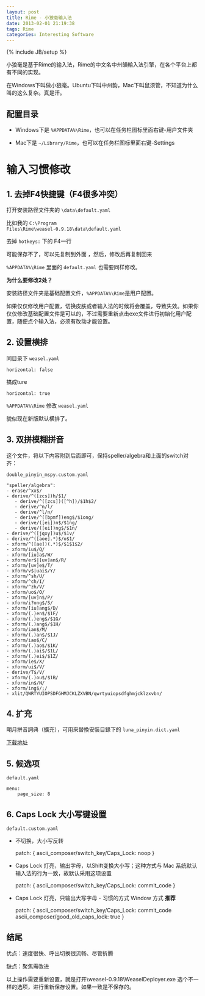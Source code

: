 ```yaml
---
layout: post
title: Rime - 小狼毫输入法
date: 2013-02-01 21:19:38
tags: Rime
categories: Interesting Software
---
```


{% include JB/setup %}


小狼毫是基于Rime的输入法，Rime的中文名中州韻輸入法引擎，在各个平台上都有不同的实现。

在Windows下叫做小狼毫。Ubuntu下叫中州韵，Mac下叫鼠须管，不知道为什么叫的这么复杂。真是汗。

## 配置目录

* Windows下是 <code>%APPDATA%\Rime</code>，也可以在任务栏图标里面右键-用户文件夹

* Mac下是 <code>~/Library/Rime</code>，也可以在任务栏图标里面右键-Settings

<!-- more -->

# 输入习惯修改

## 1. 去掉F4快捷键（F4很多冲突）

打开安装路径文件夹的 <code>\data\default.yaml</code>

比如我的 <code>C:\Program Files\Rime\weasel-0.9.18\data\default.yaml</code>

去掉  <code>hotkeys:</code> 下的 F4一行

可能保存不了，可以先复制到外面 ，然后，修改后再复制回来

<code>%APPDATA%\Rime</code> 里面的 <code>default.yaml</code> 也需要同样修改。


**为什么要修改2处？**

安装路径文件夹是基础配置文件，<code>%APPDATA%\Rime</code>是用户配置。

如果仅仅修改用户配置，切换皮肤或者输入法的时候将会覆盖，导致失效。如果你仅仅修改基础配置文件是可以的，不过需要重新点击exe文件进行初始化用户配置，随便点个输入法，必须有改动才能设置。


## 2. 设置横排

同目录下 <code>weasel.yaml</code>

<code>horizontal: false</code>

搞成ture

<code>horizontal: true</code>

<code>%APPDATA%\Rime</code> 修改 <code>weasel.yaml</code>

貌似现在新版默认横排了。


## 3. 双拼模糊拼音

这个文件，将以下内容附到后面即可，保持speller/algebra和上面的switch对齐：

<code>double_pinyin_mspy.custom.yaml</code>

	"speller/algebra":
    - erase/^xx$/
    - derive/^([zcs])h/$1/ 
       - derive/^([zcs])([^h])/$1h$2/ 
       - derive/^n/l/ 
       - derive/^l/n/ 
       - derive/^([bpmf])eng$/$1ong/ 
       - derive/([ei])n$/$1ng/ 
       - derive/([ei])ng$/$1n/ 
    - derive/^([jqxy])u$/$1v/
    - derive/^([aoe].*)$/o$1/
    - xform/^([ae])(.*)$/$1$1$2/
    - xform/iu$/Q/
    - xform/[iu]a$/W/
    - xform/er$|[uv]an$/R/
    - xform/[uv]e$/T/
    - xform/v$|uai$/Y/
    - xform/^sh/U/
    - xform/^ch/I/
    - xform/^zh/V/
    - xform/uo$/O/
    - xform/[uv]n$/P/
    - xform/i?ong$/S/
    - xform/[iu]ang$/D/
    - xform/(.)en$/$1F/
    - xform/(.)eng$/$1G/
    - xform/(.)ang$/$1H/
    - xform/ian$/M/
    - xform/(.)an$/$1J/
    - xform/iao$/C/
    - xform/(.)ao$/$1K/
    - xform/(.)ai$/$1L/
    - xform/(.)ei$/$1Z/
    - xform/ie$/X/
    - xform/ui$/V/
    - derive/T$/V/
    - xform/(.)ou$/$1B/
    - xform/in$/N/
    - xform/ing$/;/
    - xlit/QWRTYUIOPSDFGHMJCKLZXVBN/qwrtyuiopsdfghmjcklzxvbn/


## 4. 扩充

朙月拼音詞典（擴充），可用來替換安裝目錄下的 <code>luna_pinyin.dict.yaml</code>

[下载地址](https://code.google.com/p/rime-aca/downloads/detail?name=luna_pinyin.dict.yaml)


## 5. 候选项

<code>default.yaml</code>

	menu:
		page_size: 8


## 6. Caps Lock 大小写键设置

<code>default.custom.yaml</code>

* 不切换，大小写反转

  patch: {
    ascii_composer/switch_key/Caps_Lock: noop
  }

* Caps Lock 灯亮，输出字母，以Shift变换大小写；这种方式与 Mac 系统默认输入法的行为一致，故默认采用这项设置
	
  patch: {
  	ascii_composer/switch_key/Caps_Lock: commit_code
  }

* Caps Lock 灯亮，只输出大写字母 - 习惯的方式 Window 方式 **推荐**

	patch: {
		ascii_composer/switch_key/Caps_Lock: commit_code
		ascii_composer/good_old_caps_lock: true
	}


## 结尾

  优点：速度很快、呼出切换很流畅、尽管折腾

  缺点：聚焦需改进

  以上操作需要重新设置，就是打开\weasel-0.9.18\WeaselDeployer.exe 选个不一样的选项，进行重新保存设置。如果一致是不保存的。